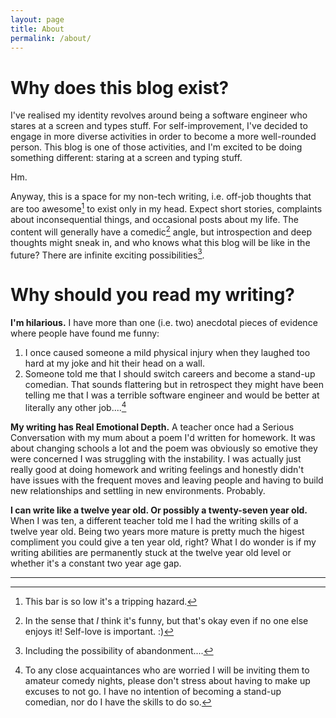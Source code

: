 ```yaml
---
layout: page
title: About
permalink: /about/
---
```


# Why does this blog exist?

I've realised my identity revolves around being a software engineer who stares at a screen and types stuff. For self-improvement, I've decided to engage in more diverse activities in order to become a more well-rounded person. This blog is one of those activities, and I'm excited to be doing something different: staring at a screen and typing stuff. 

Hm.

Anyway, this is a space for my non-tech writing, i.e. off-job thoughts that are too awesome[^1] to exist only in my head. Expect short stories, complaints about inconsequential things, and occasional posts about my life. The content will generally have a comedic[^2] angle, but introspection and deep thoughts might sneak in, and who knows what this blog will be like in the future? There are infinite exciting possibilities[^3]. 

[^1]: This bar is so low it's a tripping hazard.
[^2]: In the sense that *I* think it's funny, but that's okay even if no one else enjoys it! Self-love is important. :) 
[^3]: Including the possibility of abandonment....

# Why should you read my writing?
**I'm hilarious.** I have more than one (i.e. two) anecdotal pieces of evidence where people have found me funny:
  1. I once caused someone a mild physical injury when they laughed too hard at my joke and hit their head on a wall. 
  2. Someone told me that I should switch careers and become a stand-up comedian. That sounds flattering but in retrospect they might have been telling me that I was a terrible software engineer and would be better at literally any other job....[^4] 
 
**My writing has Real Emotional Depth.** A teacher once had a Serious Conversation with my mum about a poem I'd written for homework. It was about changing schools a lot and the poem was obviously so emotive they were concerned I was struggling with the instability. I was actually just really good at doing homework and writing feelings and honestly didn't have issues with the frequent moves and leaving people and having to build new relationships and settling in new environments. Probably. 

**I can write like a twelve year old. Or possibly a twenty-seven year old.** When I was ten, a different teacher told me I had the writing skills of a twelve year old. Being two years more mature is  pretty much the higest compliment you could give a ten year old, right? What I do wonder is if my writing abilities are permanently stuck at the twelve year old level or whether it's a constant two year age gap.

[^4]: To any close acquaintances who are worried I will be inviting them to amateur comedy nights, please don't stress about having to make up excuses to not go. I have no intention of becoming a stand-up comedian, nor do I have the skills to do so.

----
